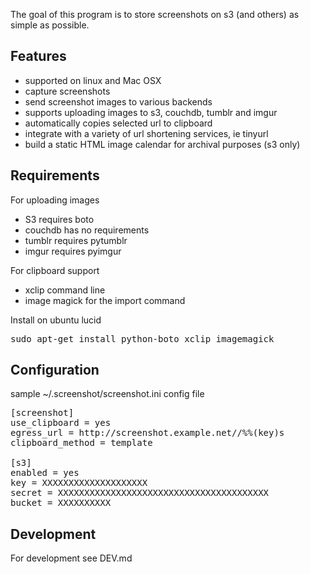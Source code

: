 The goal of this program is to store screenshots on s3 (and others) as simple as possible.

Features
--------------------
- supported on linux and Mac OSX
- capture screenshots
- send screenshot images to various backends
- supports uploading images to s3, couchdb, tumblr and imgur
- automatically copies selected url to clipboard
- integrate with a variety of url shortening services, ie tinyurl
- build a static HTML image calendar for archival purposes (s3 only)

Requirements
--------------------
For uploading images
- S3 requires boto
- couchdb has no requirements
- tumblr requires pytumblr
- imgur requires pyimgur

For clipboard support
- xclip command line 
- image magick for the import command


Install on ubuntu lucid
<pre>
sudo apt-get install python-boto xclip imagemagick
</pre>


Configuration
--------------------
sample ~/.screenshot/screenshot.ini config file

<pre>
[screenshot]
use_clipboard = yes
egress_url = http://screenshot.example.net//%%(key)s
clipboard_method = template

[s3]
enabled = yes
key = XXXXXXXXXXXXXXXXXXXX
secret = XXXXXXXXXXXXXXXXXXXXXXXXXXXXXXXXXXXXXXXX
bucket = XXXXXXXXXX
</pre>


Development
--------------------
For development see DEV.md

